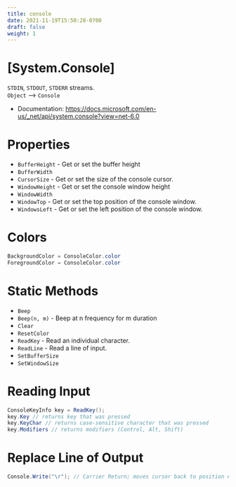 ```yaml
---
title: console
date: 2021-11-19T15:50:28-0700
draft: false
weight: 1
---
```


# [System.Console]
`STDIN`, `STDOUT`, `STDERR` streams.  
`Object` –> `Console`
- Documentation: https://docs.microsoft.com/en-us/_net/api/system.console?view=net-6.0

# Properties
- `BufferHeight` - Get or set the buffer height
- `BufferWidth`
- `CursorSize` - Get or set the size of the console cursor.
- `WindowHeight` - Get or set the console window height
- `WindowWidth`
- `WindowTop` - Get or set the top position of the console window.
- `WindowsLeft` - Get or set the left position of the console window.

# Colors
```cs
BackgroundColor = ConsoleColor.color
ForegroundColor = ConsoleColor.color
```

# Static Methods
- `Beep`
- `Beep(n, m)` - Beep at n frequency for m duration
- `Clear`
- `ResetColor`
- `ReadKey` - Read an individual character.
- `ReadLine` - Read a line of input.
- `SetBufferSize`
- `SetWindowSize`

# Reading Input
```cs
ConsoleKeyInfo key = ReadKey();
key.Key // returns key that was pressed
key.KeyChar // returns case-sensitive character that was pressed
key.Modifiers // returns modifiers (Control, Alt, Shift)
```

# Replace Line of Output
```cs
Console.Write("\r"); // Carrier Return; moves cursor back to position #1 on current line
```
